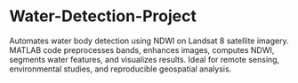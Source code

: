 # Water-Detection-Project
Automates water body detection using NDWI on Landsat 8 satellite imagery. MATLAB code preprocesses bands, enhances images, computes NDWI, segments water features, and visualizes results. Ideal for remote sensing, environmental studies, and reproducible geospatial analysis.
